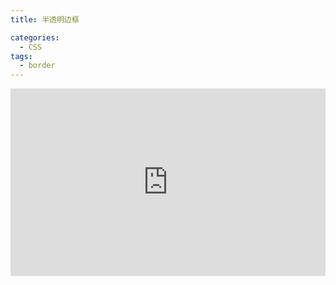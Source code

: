 ```yaml
---
title: 半透明边框

categories:
  - CSS
tags:
  - border
---
```


<iframe height="300" style="width: 100%;" scrolling="no" title="半透明边框" src="https://codepen.io/javascriptfield/embed/vYREPqY?default-tab=html%2Cresult" frameborder="no" loading="lazy" allowtransparency="true" allowfullscreen="true">
  See the Pen <a href="https://codepen.io/javascriptfield/pen/vYREPqY">
  半透明边框</a> by ye (<a href="https://codepen.io/javascriptfield">@javascriptfield</a>)
  on <a href="https://codepen.io">CodePen</a>.
</iframe>
